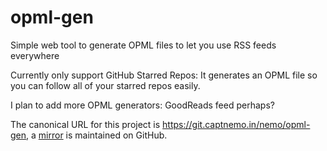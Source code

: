 # opml-gen

Simple web tool to generate OPML files to let you use RSS feeds everywhere

Currently only support GitHub Starred Repos: It generates an OPML file so you can follow all of your starred repos easily.

I plan to add more OPML generators: GoodReads feed perhaps?

The canonical URL for this project is https://git.captnemo.in/nemo/opml-gen,
a [mirror](https://github.com/captn3m0/opml-gen) is maintained on GitHub.
